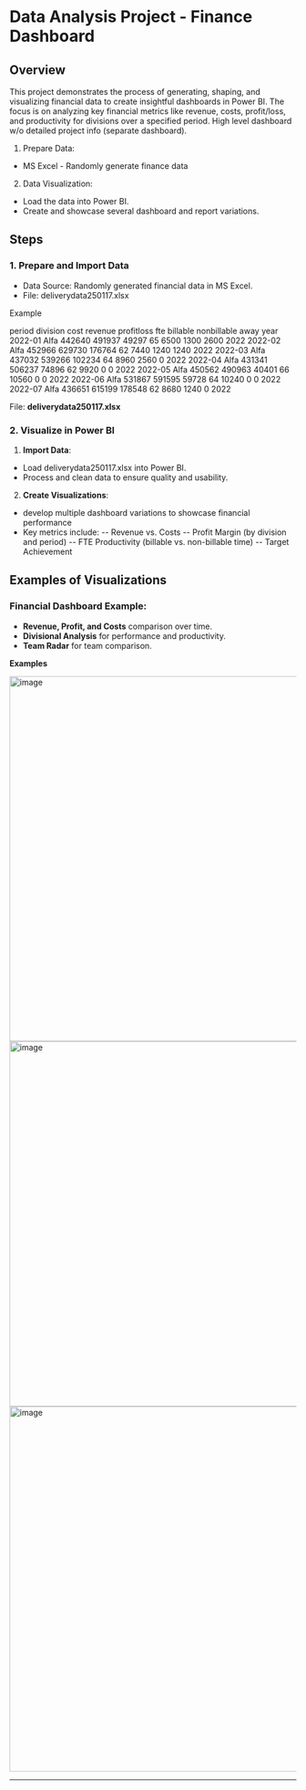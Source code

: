 
# Data Analysis Project - Finance Dashboard

## Overview

This project demonstrates the process of generating, shaping, and visualizing financial data to create insightful dashboards in Power BI. The focus is on analyzing key financial metrics like revenue, costs, profit/loss, and productivity for divisions over a specified period.
High level dashboard w/o detailed project info (separate dashboard).

1. Prepare Data:
- MS Excel - Randomly generate finance data

2. Data Visualization:
- Load the data into Power BI.
- Create and showcase several dashboard and report variations.

## Steps

### 1. Prepare and Import Data
- Data Source: Randomly generated financial data in MS Excel.
- File: deliverydata250117.xlsx

Example

period	division	cost	revenue	profitloss	fte	billable	nonbillable	away	year
2022-01	Alfa	442640	491937	49297	65	6500	1300	2600	2022
2022-02	Alfa	452966	629730	176764	62	7440	1240	1240	2022
2022-03	Alfa	437032	539266	102234	64	8960	2560	0	2022
2022-04	Alfa	431341	506237	74896	62	9920	0	0	2022
2022-05	Alfa	450562	490963	40401	66	10560	0	0	2022
2022-06	Alfa	531867	591595	59728	64	10240	0	0	2022
2022-07	Alfa	436651	615199	178548	62	8680	1240	0	2022

File:
**deliverydata250117.xlsx**

### 2. Visualize in Power BI

1. **Import Data**:
- Load deliverydata250117.xlsx into Power BI.
- Process and clean data to ensure quality and usability.

2. **Create Visualizations**:
- develop multiple dashboard variations to showcase financial performance
- Key metrics include:
-- Revenue vs. Costs
-- Profit Margin (by division and period)
-- FTE Productivity (billable vs. non-billable time)
-- Target Achievement


## Examples of Visualizations

### Financial Dashboard Example:
- **Revenue, Profit, and Costs** comparison over time.
- **Divisional Analysis** for performance and productivity.
- **Team Radar** for team comparison.

**Examples**

<img width="640" alt="image" src="https://github.com/user-attachments/assets/e0ab0fe2-16ce-47a2-b5f8-f4c1ce149902" />

<img width="640" alt="image" src="https://github.com/user-attachments/assets/50b42533-514d-4c13-9628-1e9559aaa152" />

<img width="640" alt="image" src="https://github.com/user-attachments/assets/82f30fe5-5a23-42fa-9088-01cd879f230e" />


---


